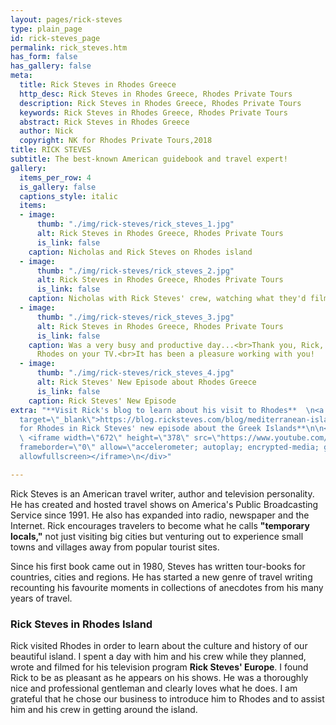 ```yaml
---
layout: pages/rick-steves
type: plain_page
id: rick-steves_page
permalink: rick_steves.htm
has_form: false
has_gallery: false
meta:
  title: Rick Steves in Rhodes Greece
  http_desc: Rick Steves in Rhodes Greece, Rhodes Private Tours
  description: Rick Steves in Rhodes Greece, Rhodes Private Tours
  keywords: Rick Steves in Rhodes Greece, Rhodes Private Tours
  abstract: Rick Steves in Rhodes Greece
  author: Nick
  copyright: NK for Rhodes Private Tours,2018
title: RICK STEVES
subtitle: The best-known American guidebook and travel expert!
gallery:
  items_per_row: 4
  is_gallery: false
  captions_style: italic
  items:
  - image:
      thumb: "./img/rick-steves/rick_steves_1.jpg"
      alt: Rick Steves in Rhodes Greece, Rhodes Private Tours
      is_link: false
    caption: Nicholas and Rick Steves on Rhodes island
  - image:
      thumb: "./img/rick-steves/rick_steves_2.jpg"
      alt: Rick Steves in Rhodes Greece, Rhodes Private Tours
      is_link: false
    caption: Nicholas with Rick Steves' crew, watching what they'd filmed
  - image:
      thumb: "./img/rick-steves/rick_steves_3.jpg"
      alt: Rick Steves in Rhodes Greece, Rhodes Private Tours
      is_link: false
    caption: Was a very busy and productive day...<br>Thank you, Rick, for showing
      Rhodes on your TV.<br>It has been a pleasure working with you!
  - image:
      thumb: "./img/rick-steves/rick_steves_4.jpg"
      alt: Rick Steves' New Episode about Rhodes Greece
      is_link: false
    caption: Rick Steves' New Episode
extra: "**Visit Rick's blog to learn about his visit to Rhodes**  \n<a href=\"https://blog.ricksteves.com/blog/mediterranean-islands/\"
  target=\"_blank\">https://blog.ricksteves.com/blog/mediterranean-islands/</a>\n\n**Look
  for Rhodes in Rick Steves' new episode about the Greek Islands**\n\n<div class=\"centered\">\n
  \ <iframe width=\"672\" height=\"378\" src=\"https://www.youtube.com/embed/HZOuDhwzsq0?modestbranding=1&showinfo=0\"
  frameborder=\"0\" allow=\"accelerometer; autoplay; encrypted-media; gyroscope; picture-in-picture\"
  allowfullscreen></iframe>\n</div>"

---
```

Rick Steves is an American travel writer, author and television personality. He has created and hosted travel shows on America's Public Broadcasting Service since 1991. He also has expanded into radio, newspaper and the Internet. Rick encourages travelers to become what he calls **"temporary locals,"** not just visiting big cities but venturing out to experience small towns and villages away from popular tourist sites. 

Since his first book came out in 1980, Steves has written tour-books for countries, cities and regions. He has started a new genre of travel writing recounting his favourite moments in collections of anecdotes from his many years of travel.

### Rick Steves in Rhodes Island

Rick visited Rhodes in order to learn about the culture and history of our beautiful island. I spent a day with him and his crew while they planned, wrote and filmed for his television program **Rick Steves' Europe**. I found Rick to be as pleasant as he appears on his shows. He was a thoroughly nice and professional gentleman and clearly loves what he does. I am grateful that he chose our business to introduce him to Rhodes and to assist him and his crew in getting around the island.